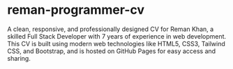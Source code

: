 # reman-programmer-cv
A clean, responsive, and professionally designed CV for Reman Khan, a skilled Full Stack Developer with 7 years of experience in web development. This CV is built using modern web technologies like HTML5, CSS3, Tailwind CSS, and Bootstrap, and is hosted on GitHub Pages for easy access and sharing.

